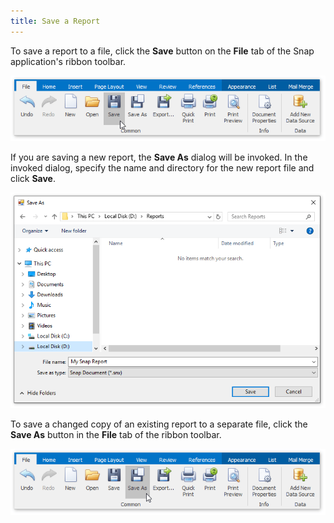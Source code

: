 ```yaml
---
title: Save a Report
---
```

To save a report to a file, click the **Save** button on the **File** tab of the Snap application's ribbon toolbar.

![Snap-End-User-Manage-Reports01](../../../images/Img20266.png)

If you are saving a new report, the **Save As** dialog will be invoked. In the invoked dialog, specify the name and directory for the new report file and click **Save**.

![Snap-End-User-Manage-Reports04](../../../images/Img20269.png)

To save a changed copy of an existing report to a separate file, click the **Save As** button in the **File** tab of the ribbon toolbar.

![Snap-End-User-Manage-Reports02](../../../images/Img20267.png)